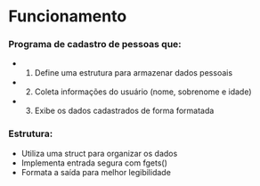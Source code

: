 # Funcionamento
 ### Programa de cadastro de pessoas que:
 * 1. Define uma estrutura para armazenar dados pessoais
 * 2. Coleta informações do usuário (nome, sobrenome e idade)
 * 3. Exibe os dados cadastrados de forma formatada
 ### Estrutura:
 * Utiliza uma struct para organizar os dados
 * Implementa entrada segura com fgets()
 * Formata a saída para melhor legibilidade
 